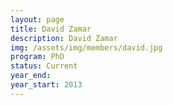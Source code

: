 ```yaml
---
layout: page
title: David Zamar
description: David Zamar
img: /assets/img/members/david.jpg
program: PhD
status: Current
year_end: 
year_start: 2013
---
```


<img class="profile_img" src="{{ page.img | prepend: site.baseurl | prepend: site.url }}" alt=""/>